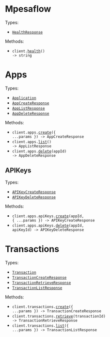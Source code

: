 # Mpesaflow

Types:

- <code><a href="./src/resources/top-level.ts">HealthResponse</a></code>

Methods:

- <code title="get /health">client.<a href="./src/index.ts">health</a>() -> string</code>

# Apps

Types:

- <code><a href="./src/resources/apps/apps.ts">Application</a></code>
- <code><a href="./src/resources/apps/apps.ts">AppCreateResponse</a></code>
- <code><a href="./src/resources/apps/apps.ts">AppListResponse</a></code>
- <code><a href="./src/resources/apps/apps.ts">AppDeleteResponse</a></code>

Methods:

- <code title="post /apps/create">client.apps.<a href="./src/resources/apps/apps.ts">create</a>({ ...params }) -> AppCreateResponse</code>
- <code title="get /apps/list">client.apps.<a href="./src/resources/apps/apps.ts">list</a>() -> AppListResponse</code>
- <code title="delete /apps/{appId}">client.apps.<a href="./src/resources/apps/apps.ts">delete</a>(appId) -> AppDeleteResponse</code>

## APIKeys

Types:

- <code><a href="./src/resources/apps/api-keys.ts">APIKeyCreateResponse</a></code>
- <code><a href="./src/resources/apps/api-keys.ts">APIKeyDeleteResponse</a></code>

Methods:

- <code title="post /apps/{appId}/api-keys/create">client.apps.apiKeys.<a href="./src/resources/apps/api-keys.ts">create</a>(appId, { ...params }) -> APIKeyCreateResponse</code>
- <code title="delete /apps/{appId}/api-keys/{apiKeyId}">client.apps.apiKeys.<a href="./src/resources/apps/api-keys.ts">delete</a>(appId, apiKeyId) -> APIKeyDeleteResponse</code>

# Transactions

Types:

- <code><a href="./src/resources/transactions.ts">Transaction</a></code>
- <code><a href="./src/resources/transactions.ts">TransactionCreateResponse</a></code>
- <code><a href="./src/resources/transactions.ts">TransactionRetrieveResponse</a></code>
- <code><a href="./src/resources/transactions.ts">TransactionListResponse</a></code>

Methods:

- <code title="post /transactions/create">client.transactions.<a href="./src/resources/transactions.ts">create</a>({ ...params }) -> TransactionCreateResponse</code>
- <code title="get /transactions/{transactionId}">client.transactions.<a href="./src/resources/transactions.ts">retrieve</a>(transactionId) -> TransactionRetrieveResponse</code>
- <code title="get /transactions/list">client.transactions.<a href="./src/resources/transactions.ts">list</a>({ ...params }) -> TransactionListResponse</code>
